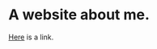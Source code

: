<!DOCTYPE>
<html>
<head>
<title>MrPekar</title>
</head>

<div class="main"
<body>
<h1>
A website about me.
</h1>
<p>
<a href="microsoft.com">Here</a> is a link.
</p>
</body>
</div>

</html>
